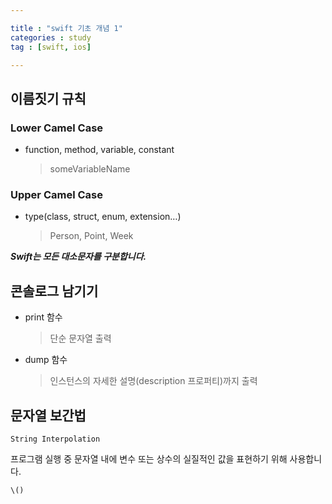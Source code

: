 ```yaml
---

title : "swift 기초 개념 1"
categories : study
tag : [swift, ios]

---
```

## 이름짓기 규칙

### Lower Camel Case

- function, method, variable, constant  
    
    > someVariableName
    

### Upper Camel Case

- type(class, struct, enum, extension…)  
    
    > Person, Point, Week
    

**_Swift는 모든 대소문자를 구분합니다._**

## 콘솔로그 남기기

- print 함수  
    
    > 단순 문자열 출력
    
- dump 함수  
    
    > 인스턴스의 자세한 설명(description 프로퍼티)까지 출력
    

## 문자열 보간법

`String Interpolation`

프로그램 실행 중 문자열 내에 변수 또는 상수의 실질적인 값을 표현하기 위해 사용합니다.

`\()`
